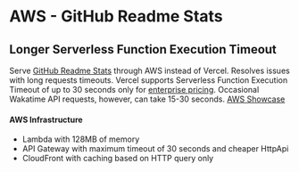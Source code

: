 # AWS - GitHub Readme Stats 

## Longer Serverless Function Execution Timeout

Serve [GitHub Readme Stats](https://github.com/anuraghazra/github-readme-stats) through AWS instead of Vercel. Resolves issues with long requests timeouts. Vercel supports Serverless Function Execution Timeout of up to 30 seconds only for [enterprise pricing](https://vercel.com/pricing). Occasional Wakatime API requests, however, can take 15-30 seconds. [AWS Showcase](https://d3qbzv40zlk2ob.cloudfront.net/wakatime?username=rdok&theme=gruvbox&custom_title=Last%207%20Days&langs_count=15)

#### AWS Infrastructure
- Lambda with 128MB of memory
- API Gateway with maximum timeout of 30 seconds and cheaper HttpApi
- CloudFront with caching based on HTTP query only
